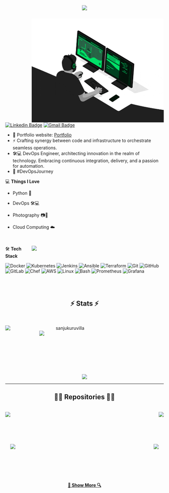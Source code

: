 <h1 align="center">
  <a href="https://git.io/typing-svg">
    <img src="https://readme-typing-svg.herokuapp.com/?lines=Hello,+There!+👋;This+is+Sanju+Kuruvilla...;Nice+to+meet+you!&center=true&size=25&vCenter=true">
  </a>
</h1>

<img align="right" src="https://github.com/sanjukuruvilla/sanjukuruvilla/blob/main/developer.gif" alt="Coder GIF" width="420" height="330">


[![Linkedin Badge](https://img.shields.io/badge/-sanjukuruvilla-blue?style=flat-square&logo=Linkedin&logoColor=white&link=https://www.linkedin.com/in/sanju-kuruvilla/)](https://www.linkedin.com/in/sanju-kuruvilla/)
[![Gmail Badge](https://img.shields.io/badge/-kuruvillasanju@gmail.com-c14438?style=flat-square&logo=Gmail&logoColor=white&link=mailto:kuruvillasanju@gmail.com)](mailto:kuruvillasanju@gmail.com) 

- 🎯 Portfolio website: [Portfolio](https://rajaprerak.github.io/)
- ⚡ Crafting synergy between code and infrastructure to orchestrate seamless operations.
- 🛠💻 DevOps Engineer, architecting innovation in the realm of technology. Embracing continuous integration, delivery, and a passion for automation.
- 🚀 #DevOpsJourney
  
💻 **Things I Love**

- Python 🐍
- DevOps 🛠💻
- Photography 📷📸
- Cloud Computing ☁️

   <br><a href="https://github.com/sanjukuruvilla/github-readme-stats" title="Go to Source">
 <img align="right" width=420 height="auto" src="https://github-readme-stats.vercel.app/api?username=sanjukuruvilla&show_icons=true&theme=dark&border_color=61dafb&hide_border=true&include_all_commits=true" />
    </a>
    
🛠 **Tech Stack**

![Docker](https://img.shields.io/badge/Docker-000000?style=flat&logo=Docker) 
![Kubernetes](https://img.shields.io/badge/Kubernetes-000000?style=flat&logo=Kubernetes)
![Jenkins](https://img.shields.io/badge/Jenkins-000000?style=flat&logo=Jenkins)
![Ansible](https://img.shields.io/badge/Ansible-000000?style=flat&logo=Ansible)
![Terraform](https://img.shields.io/badge/Terraform-000000?style=flat&logo=Terraform)
![Git](https://img.shields.io/badge/Git-000000?style=flat&logo=Git)
![GitHub](https://img.shields.io/badge/GitHub-000000?style=flat&logo=GitHub)
![GitLab](https://img.shields.io/badge/GitLab-000000?style=flat&logo=GitLab)
![Chef](https://img.shields.io/badge/Chef-000000?style=flat&logo=Chef)
![AWS](https://img.shields.io/badge/AWS-000000?style=flat&logo=Amazon-AWS)
![Linux](https://img.shields.io/badge/Linux-000000?style=flat&logo=Linux)
![Bash](https://img.shields.io/badge/Bash-000000?style=flat&logo=GNU-Bash)
![Prometheus](https://img.shields.io/badge/Prometheus-000000?style=flat&logo=Prometheus)
![Grafana](https://img.shields.io/badge/Grafana-000000?style=flat&logo=Grafana)
<br>
<br>
<br><br>
<h2 align="center">⚡ Stats ⚡</h2>
<br>
<p align=center>
  <div align=center>
    <a href="https://github.com/sanjukuruvilla/github-readme-streak-stats" title="Go to Source">
      <img align="left" width=396 src="https://github-readme-streak-stats.herokuapp.com/?user=sanjukuruvilla&theme=react&border=61dafb&hide_border=true" alt="sanjukuruvilla" />
    </a>
    <a href="https://github.com/sanjukuruvilla/github-readme-stats" title="Go to Source">
      <img align="right" width=396 src="https://github-readme-stats.vercel.app/api?username=sanjukuruvilla&show_icons=true&theme=react&border_color=61dafb&hide_border=true" />
    </a>
  </div>
  <br><br><br><br><br><br><br><br><br>
  <div align=center>
    <a href="https://github.com/sanjukuruvilla/github-readme-stats">
      <img width=325 align="center" src="https://github-readme-stats.vercel.app/api/top-langs/?username=sanjukuruvilla&hide=c%23,powershell,Mathematica,Ruby,Objective-C,Objective-C%2b%2b,Cuda&title_color=61dafb&text_color=ffffff&icon_color=61dafb&bg_color=20232a&langs_count=8&layout=compact&border_color=61dafb&hide_border=true" />
    </a>
  </div>
</p>

<hr>
<h2 align="center">👨‍💻 Repositories 👨‍💻</h2>
<br>
<div width="100%" align="center">
  <a align="left" href="https://github.com/sanjukuruvilla/Docker_apps" title="Docker_apps"><img align="left" height="115" src="https://github-readme-stats.vercel.app/api/pin/?username=sanjukuruvilla&repo=Docker_apps&theme=react&border_color=61dafb&border_radius=10"></a><a align="right" href="https://github.com/sanjukuruvilla/Terraform" title="Terraform"><img align="right" height="115" src="https://github-readme-stats.vercel.app/api/pin/?username=sanjukuruvilla&repo=Terraform&theme=react&border_color=61dafb&border_radius=10"></a>
</div>
<br/><br/><br/><br/><br/><br/>
<div width="100%" align="center">
  <a align="left" href="https://github.com/sanjukuruvilla/Terraform_workshop" title="Terraform_workshop"><img align="left" height="115" src="https://github-readme-stats.vercel.app/api/pin/?username=sanjukuruvilla&repo=Terraform_workshop&theme=react&border_color=61dafb&border_radius=10"></a><a align="right" href="https://github.com/sanjukuruvilla/Linux-User-Automation" title="Linux-User-Automation"><img align="right" height="115" src="https://github-readme-stats.vercel.app/api/pin/?username=sanjukuruvilla&repo=Linux-User-Automation&theme=react&border_color=61dafb&border_radius=10"></a>  
</div>
<br/><br/><br/><br/><br/><br/>
<h4 align="center">
  <a href="https://github.com/sanjukuruvilla?tab=repositories" title="Show Repositories">🔎 Show More 🔍</a>
</h4>
